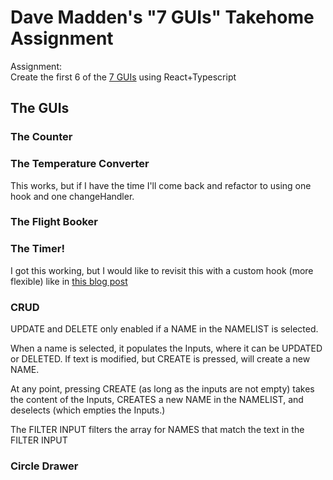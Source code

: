 # Dave Madden's "7 GUIs" Takehome Assignment

Assignment:<br>
Create the first 6 of the [7 GUIs](https://eugenkiss.github.io/7guis/tasks) using React+Typescript

## The GUIs

### The Counter

### The Temperature Converter

This works, but if I have the time I'll come back and refactor to using one hook and one changeHandler.

### The Flight Booker

### The Timer!

I got this working, but I would like to revisit this with a custom hook (more flexible) like in [this blog post](https://overreacted.io/making-setinterval-declarative-with-react-hooks/)

### CRUD

UPDATE and DELETE only enabled if a NAME in the NAMELIST is selected.

When a name is selected, it populates the Inputs, where it can be UPDATED or DELETED.
If text is modified, but CREATE is pressed, will create a new NAME.

At any point, pressing CREATE (as long as the inputs are not empty) takes the content of the Inputs, CREATES a new NAME in the NAMELIST, and deselects (which empties the Inputs.)

The FILTER INPUT filters the array for NAMES that match the text in the FILTER INPUT

### Circle Drawer
